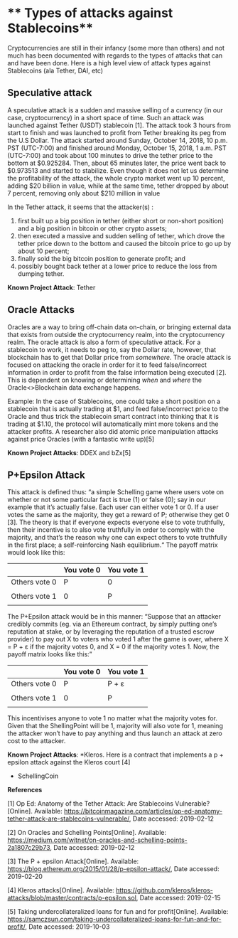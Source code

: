 
# ** Types of attacks against Stablecoins**
Cryptocurrencies are still in their infancy (some more than others) and not much has been documented with regards to the types of attacks that can and have been done.
Here is a high level view of attack types against Stablecoins (ala Tether, DAI, etc)

 ## **Speculative attack**
A speculative attack is a sudden and massive selling of a currency (in our case, cryptocurrency) in a short space of time. Such an attack was launched against Tether (USDT) stablecoin [1]. The attack took 3 hours from start to finish and was launched to profit from Tether breaking its peg from the U.S Dollar.
The attack started around Sunday, October 14, 2018, 10 p.m. PST (UTC-7:00) and finished around Monday, October 15, 2018, 1 a.m. PST (UTC-7:00) and took about 100 minutes to drive the tether price to the bottom at $0.925284. Then, about 65 minutes later, the price went back to $0.973513 and started to stabilize. Even though it does not let us determine the profitability of the attack, the whole crypto market went up 10 percent, adding $20 billion in value, while at the same time, tether dropped by about 7 percent, removing only about $210 million in value

In the Tether attack, it seems that the attacker(s) :
1) first built up a big position in tether (either short or non-short position) and a big position in bitcoin or other crypto assets; 
2) then executed a massive and sudden selling of tether, which drove the tether price down to the bottom and caused the bitcoin price to go up by about 10 percent; 
3) finally sold the big bitcoin position to generate profit; and 
4) possibly bought back tether at a lower price to reduce the loss from dumping tether.

**Known Project Attack**: Tether

## **Oracle Attacks**
Oracles are a way to bring off-chain data on-chain, or bringing external data that exists from outside the cryptocurrency realm, into the cryptocurrency realm. The oracle attack is also a form of speculative attack. For a stablecoin to work, it needs to peg to, say the Dollar rate, however, that blockchain has to get that Dollar price from *somewhere*.
The oracle attack is focused on attacking the oracle in order for it to feed false/incorrect information in order to profit from the false information being executed [2]. This is dependent on knowing or determining *when* and *where* the Oracle<>Blockchain data exchange happens.

Example:
In the case of Stablecoins, one could take a short position on a stablecoin that is actually trading at $1, and feed false/incorrect price to the Oracle and thus trick the stablecoin smart contract into thinking that it is trading at $1.10, the protocol will automatically mint more tokens and the attacker profits.
A researcher also did atomic price manipulation attacks against price Oracles (with a fantastic write up)[5]

**Known Project Attacks**: DDEX and bZx[5]


## **P+Epsilon Attack**
This attack is defined thus: “a simple Schelling game where users vote on whether or not some particular fact is true (1) or false (0); say in our example that it’s actually false. Each user can either vote 1 or 0. If a user votes the same as the majority, they get a reward of P; otherwise they get 0 [3]. The theory is that if everyone expects everyone else to vote truthfully, then their incentive is to also vote truthfully in order to comply with the majority, and that’s the reason why one can expect others to vote truthfully in the first place; a self-reinforcing Nash equilibrium.“
The payoff matrix would look like this:


 |                | You vote 0    | You vote 1
 |----------------| ------------- | ------------- |
 | Others vote 0  |     P         |         0     |
 |                |               |               |
 | Others vote 1  |       0       |         P     |
 |                |               |               |





The P+Epsilon attack would be in this manner:
“Suppose that an attacker credibly commits (eg. via an Ethereum contract, by simply putting one’s reputation at stake, or by leveraging the reputation of a trusted escrow provider) to pay out X to voters who voted 1 after the game is over, where X = P + ε if the majority votes 0, and X = 0 if the majority votes 1. Now, the payoff matrix looks like this:”



 |                | You vote 0    | You vote 1
 |----------------| ------------- | ------------- |
 | Others vote 0  |     P         |       P + ε   |
 |                |               |               |
 | Others vote 1  |       0       |         P     |
 |                |               |               |


This incentivises anyone to vote 1 no matter what the majority votes for. Given that the ShellingPoint will be 1, majority will also vote for 1, meaning the attacker won’t have to pay anything and thus launch an attack at zero cost to the attacker. 

**Known Project Attacks**: 
*Kleros. Here is a contract that implements a p + epsilon attack against the Kleros court [4]
* SchellingCoin


**References**

[1] Op Ed: Anatomy of the Tether Attack: Are Stablecoins Vulnerable?[Online]. Available: https://bitcoinmagazine.com/articles/op-ed-anatomy-tether-attack-are-stablecoins-vulnerable/, Date accessed: 2019-02-12

[2] On Oracles and Schelling Points[Online]. Available: https://medium.com/witnet/on-oracles-and-schelling-points-2a1807c29b73, Date accessed: 2019-02-12

[3] The P + epsilon Attack[Online]. Available: https://blog.ethereum.org/2015/01/28/p-epsilon-attack/, Date accessed: 2019-02-20

[4] Kleros attacks[Online]. Available: https://github.com/kleros/kleros-attacks/blob/master/contracts/p-epsilon.sol, Date accessed: 2019-02-15

[5] Taking undercollateralized loans for fun and for profit[Online]. Available: https://samczsun.com/taking-undercollateralized-loans-for-fun-and-for-profit/, Date accessed: 2019-10-03

